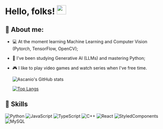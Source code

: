# Hello, folks! <img src="https://raw.githubusercontent.com/MartinHeinz/MartinHeinz/master/wave.gif" width="30px">


## :robot: About me:

- :computer: At the moment learning Machine Learning and Computer Vision (Pytorch, TensorFlow, OpenCV);
- :snake: I've been studying Generative AI (LLMs) and mastering Python;
- :video_game: I like to play video games and watch series when I've free time.
  
  
  
  ![Ascanio's GitHub stats](https://github-readme-stats.vercel.app/api?username=ascanioneves&show_icons=true&theme=radical)

  
  [![Top Langs](https://github-readme-stats.vercel.app/api/top-langs/?username=ascanioneves&theme=radical)](https://github.com/ascanioneves/github-readme-stats)

## :rocket: Skills
![Python](https://img.shields.io/badge/Python-14354C?style=for-the-badge&logo=python&logoColor=white)
![JavaScript](https://img.shields.io/badge/JavaScript-323330?style=for-the-badge&logo=javascript&logoColor=F7DF1E)
![TypeScript](https://img.shields.io/badge/TypeScript-007ACC?style=for-the-badge&logo=typescript&logoColor=white)
![C++](https://img.shields.io/badge/C%2B%2B-00599C?style=for-the-badge&logo=c%2B%2B&logoColor=white)
![React](https://img.shields.io/badge/React-20232A?style=for-the-badge&logo=react&logoColor=61DAFB)
![StyledComponents](https://img.shields.io/badge/styled--components-DB7093?style=for-the-badge&logo=styled-components&logoColor=white)
![MySQL](https://img.shields.io/badge/MySQL-005C84?style=for-the-badge&logo=mysql&logoColor=white)



